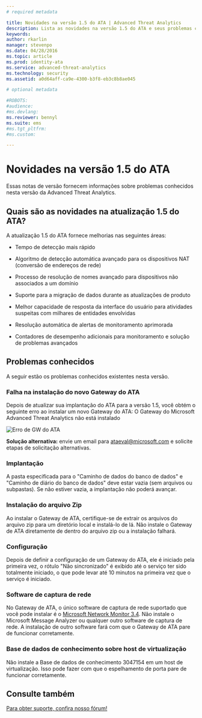 ```yaml
---
# required metadata

title: Novidades na versão 1.5 do ATA | Advanced Threat Analytics
description: Lista as novidades na versão 1.5 do ATA e seus problemas conhecidos
keywords:
author: rkarlin
manager: stevenpo
ms.date: 04/28/2016
ms.topic: article
ms.prod: identity-ata
ms.service: advanced-threat-analytics
ms.technology: security
ms.assetid: a0d64aff-ca9e-4300-b3f8-eb3c8b8ae045

# optional metadata

#ROBOTS:
#audience:
#ms.devlang:
ms.reviewer: bennyl
ms.suite: ems
#ms.tgt_pltfrm:
#ms.custom:

---
```


# Novidades na versão 1.5 do ATA
Essas notas de versão fornecem informações sobre problemas conhecidos nesta versão da Advanced Threat Analytics.

## Quais são as novidades na atualização 1.5 do ATA?
A atualização 1.5 do ATA fornece melhorias nas seguintes áreas:

-   Tempo de detecção mais rápido

-   Algoritmo de detecção automática avançado para os dispositivos NAT (conversão de endereços de rede)

-   Processo de resolução de nomes avançado para dispositivos não associados a um domínio

-   Suporte para a migração de dados durante as atualizações de produto

-   Melhor capacidade de resposta da interface do usuário para atividades suspeitas com milhares de entidades envolvidas

-   Resolução automática de alertas de monitoramento aprimorada

-   Contadores de desempenho adicionais para monitoramento e solução de problemas avançados

## Problemas conhecidos
A seguir estão os problemas conhecidos existentes nesta versão.

### Falha na instalação do novo Gateway do ATA
Depois de atualizar sua implantação do ATA para a versão 1.5, você obtém o seguinte erro ao instalar um novo Gateway do ATA:
O Gateway do Microsoft Advanced Threat Analytics não está instalado

![Erro de GW do ATA](media/ATA-GW-error.png)

<b>Solução alternativa:</b> envie um email para <ataeval@microsoft.com> e solicite etapas de solicitação alternativas.
### Implantação
A pasta especificada para o "Caminho de dados do banco de dados" e "Caminho de diário do banco de dados" deve estar vazia (sem arquivos ou subpastas).
Se não estiver vazia, a implantação não poderá avançar.

### Instalação do arquivo Zip
Ao instalar o Gateway de ATA, certifique-se de extrair os arquivos do arquivo zip para um diretório local e instalá-lo de lá. Não instale o Gateway de ATA diretamente de dentro do arquivo zip ou a instalação falhará.

### Configuração
Depois de definir a configuração de um Gateway do ATA, ele é iniciado pela primeira vez, o rótulo "Não sincronizado" é exibido até o serviço ter sido totalmente iniciado, o que pode levar até 10 minutos na primeira vez que o serviço é iniciado.

### Software de captura de rede
No Gateway de ATA, o único software de captura de rede suportado que você pode instalar é o [Microsoft Network Monitor 3.4](http://www.microsoft.com/en-us/download/details.aspx?id=4865). Não instale o Microsoft Message Analyzer ou qualquer outro software de captura de rede. A instalação de outro software fará com que o Gateway de ATA pare de funcionar corretamente.

### Base de dados de conhecimento sobre host de virtualização
Não instale a Base de dados de conhecimento 3047154 em um host de virtualização. Isso pode fazer com que o espelhamento de porta pare de funcionar corretamente.

## Consulte também
[Para obter suporte, confira nosso fórum!](https://social.technet.microsoft.com/Forums/security/en-US/home?forum=mata)


<!--HONumber=Apr16_HO2-->


